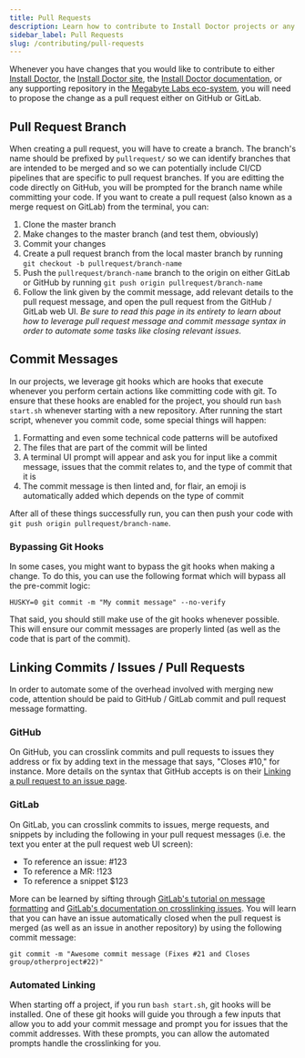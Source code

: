 ```yaml
---
title: Pull Requests
description: Learn how to contribute to Install Doctor projects or any project in the Megabyte Labs eco-system by opening pull requests the right way, the first time.
sidebar_label: Pull Requests
slug: /contributing/pull-requests
---
```


Whenever you have changes that you would like to contribute to either [Install Doctor](https://github.com/megabyte-labs/install.doctor), the [Install Doctor site](https://github.com/megabyte-labs/install.doctor-site), the [Install Doctor documentation](https://github.com/megabyte-labs/install.doctor-docs), or any supporting repository in the [Megabyte Labs eco-system](https://gitlab.com/megabyte-labs), you will need to propose the change as a pull request either on GitHub or GitLab.

## Pull Request Branch

When creating a pull request, you will have to create a branch. The branch's name should be prefixed by `pullrequest/` so we can identify branches that are intended to be merged and so we can potentially include CI/CD pipelines that are specific to pull request branches. If you are editting the code directly on GitHub, you will be prompted for the branch name while committing your code. If you want to create a pull request (also known as a merge request on GitLab) from the terminal, you can:

1. Clone the master branch
2. Make changes to the master branch (and test them, obviously)
3. Commit your changes
4. Create a pull request branch from the local master branch by running `git checkout -b pullrequest/branch-name`
5. Push the `pullrequest/branch-name` branch to the origin on either GitLab or GitHub by running `git push origin pullrequest/branch-name`
6. Follow the link given by the commit message, add relevant details to the pull request message, and open the pull request from the GitHub / GitLab web UI. *Be sure to read this page in its entirety to learn about how to leverage pull request message and commit message syntax in order to automate some tasks like closing relevant issues.*

## Commit Messages

In our projects, we leverage git hooks which are hooks that execute whenever you perform certain actions like committing code with git. To ensure that these hooks are enabled for the project, you should run `bash start.sh` whenever starting with a new repository. After running the start script, whenever you commit code, some special things will happen:

1. Formatting and even some technical code patterns will be autofixed
2. The files that are part of the commit will be linted
3. A terminal UI prompt will appear and ask you for input like a commit message, issues that the commit relates to, and the type of commit that it is
4. The commit message is then linted and, for flair, an emoji is automatically added which depends on the type of commit

After all of these things successfully run, you can then push your code with `git push origin pullrequest/branch-name`.

### Bypassing Git Hooks

In some cases, you might want to bypass the git hooks when making a change. To do this, you can use the following format which will bypass all the pre-commit logic:

```shell
HUSKY=0 git commit -m "My commit message" --no-verify
```

That said, you should still make use of the git hooks whenever possible. This will ensure our commit messages are properly linted (as well as the code that is part of the commit).

## Linking Commits / Issues / Pull Requests

In order to automate some of the overhead involved with merging new code, attention should be paid to GitHub / GitLab commit and pull request message formatting.

### GitHub

On GitHub, you can crosslink commits and pull requests to issues they address or fix by adding text in the message that says, "Closes #10," for instance. More details on the syntax that GitHub accepts is on their [Linking a pull request to an issue page](https://docs.github.com/en/issues/tracking-your-work-with-issues/linking-a-pull-request-to-an-issue).

### GitLab

On GitLab, you can crosslink commits to issues, merge requests, and snippets by including the following in your pull request messages (i.e. the text you enter at the pull request web UI screen):

* To reference an issue: #123
* To reference a MR: !123
* To reference a snippet $123

More can be learned by sifting through [GitLab's tutorial on message formatting](https://about.gitlab.com/blog/2016/03/08/gitlab-tutorial-its-all-connected/) and [GitLab's documentation on crosslinking issues](https://docs.gitlab.com/ee/user/project/issues/crosslinking_issues.html). You will learn that you can have an issue automatically closed when the pull request is merged (as well as an issue in another repository) by using the following commit message:

```shell
git commit -m "Awesome commit message (Fixes #21 and Closes group/otherproject#22)"
```

### Automated Linking

When starting off a project, if you run `bash start.sh`, git hooks will be installed. One of these git hooks will guide you through a few inputs that allow you to add your commit message and prompt you for issues that the commit addresses. With these prompts, you can allow the automated prompts handle the crosslinking for you.